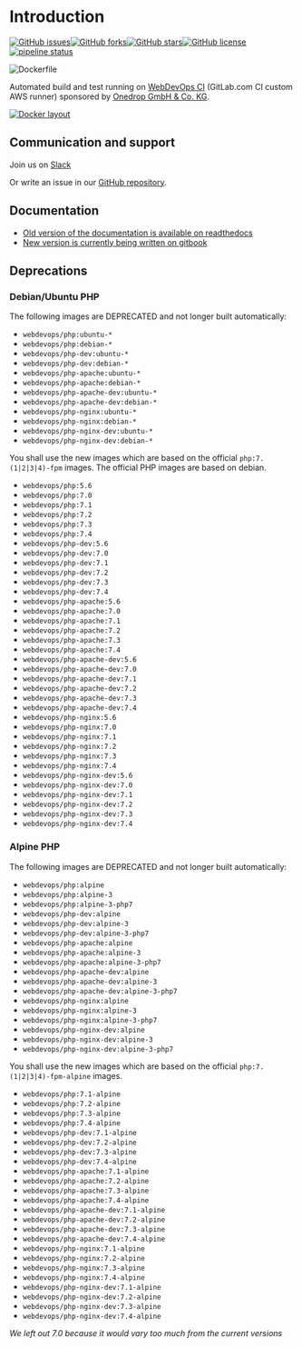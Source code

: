 # Introduction

[![GitHub issues](https://img.shields.io/github/issues/webdevops/Dockerfile.svg)](https://github.com/webdevops/Dockerfile/issues)[![GitHub forks](https://img.shields.io/github/forks/webdevops/Dockerfile.svg)](https://github.com/webdevops/Dockerfile/network)[![GitHub stars](https://img.shields.io/github/stars/webdevops/Dockerfile.svg)](https://github.com/webdevops/Dockerfile/stargazers)[![GitHub license](https://img.shields.io/github/license/webdevops/Dockerfile.svg)](https://github.com/webdevops/Dockerfile/blob/master/LICENSE)
[![pipeline status](https://gitlab.com/webdevops/autobuild/badges/master/pipeline.svg)](https://gitlab.com/webdevops/autobuild/commits/master)

![Dockerfile](https://static.webdevops.io/dockerfile.svg)

Automated build and test running on [WebDevOps CI](https://gitlab.com/webdevops/autobuild/) \(GitLab.com CI custom AWS runner\) sponsored by [Onedrop GmbH & Co. KG](https://1drop.de).

[![Docker layout](documentation/gitbook/.gitbook/assets/docker-image-layout.gv.png)](https://github.com/webdevops/Dockerfile/tree/511a870fa90fe53da5c63a95b4254f6980e6d3d2/documentation/docs/resources/images/docker-image-layout.gv.png)

## Communication and support

Join us on [Slack](https://webdevops.io/slack/)

Or write an issue in our [GitHub repository](https://github.com/webdevops/Dockerfile/issues).

## Documentation

* [Old version of the documentation is available on readthedocs](https://dockerfile.readthedocs.io/)
* [New version is currently being written on gitbook](https://webdevops.gitbook.io/dockerfile)

## Deprecations

### Debian/Ubuntu PHP

The following images are DEPRECATED and not longer built automatically:

* `webdevops/php:ubuntu-*`
* `webdevops/php:debian-*`
* `webdevops/php-dev:ubuntu-*`
* `webdevops/php-dev:debian-*`
* `webdevops/php-apache:ubuntu-*`
* `webdevops/php-apache:debian-*`
* `webdevops/php-apache-dev:ubuntu-*`
* `webdevops/php-apache-dev:debian-*`
* `webdevops/php-nginx:ubuntu-*`
* `webdevops/php-nginx:debian-*`
* `webdevops/php-nginx-dev:ubuntu-*`
* `webdevops/php-nginx-dev:debian-*`

You shall use the new images which are based on the official `php:7.(1|2|3|4)-fpm` images.
The official PHP images are based on debian.

* `webdevops/php:5.6`
* `webdevops/php:7.0`
* `webdevops/php:7.1`
* `webdevops/php:7.2`
* `webdevops/php:7.3`
* `webdevops/php:7.4`
* `webdevops/php-dev:5.6`
* `webdevops/php-dev:7.0`
* `webdevops/php-dev:7.1`
* `webdevops/php-dev:7.2`
* `webdevops/php-dev:7.3`
* `webdevops/php-dev:7.4`
* `webdevops/php-apache:5.6`
* `webdevops/php-apache:7.0`
* `webdevops/php-apache:7.1`
* `webdevops/php-apache:7.2`
* `webdevops/php-apache:7.3`
* `webdevops/php-apache:7.4`
* `webdevops/php-apache-dev:5.6`
* `webdevops/php-apache-dev:7.0`
* `webdevops/php-apache-dev:7.1`
* `webdevops/php-apache-dev:7.2`
* `webdevops/php-apache-dev:7.3`
* `webdevops/php-apache-dev:7.4`
* `webdevops/php-nginx:5.6`
* `webdevops/php-nginx:7.0`
* `webdevops/php-nginx:7.1`
* `webdevops/php-nginx:7.2`
* `webdevops/php-nginx:7.3`
* `webdevops/php-nginx:7.4`
* `webdevops/php-nginx-dev:5.6`
* `webdevops/php-nginx-dev:7.0`
* `webdevops/php-nginx-dev:7.1`
* `webdevops/php-nginx-dev:7.2`
* `webdevops/php-nginx-dev:7.3`
* `webdevops/php-nginx-dev:7.4`


### Alpine PHP

The following images are DEPRECATED and not longer built automatically:

* `webdevops/php:alpine`
* `webdevops/php:alpine-3`
* `webdevops/php:alpine-3-php7`
* `webdevops/php-dev:alpine`
* `webdevops/php-dev:alpine-3`
* `webdevops/php-dev:alpine-3-php7`
* `webdevops/php-apache:alpine`
* `webdevops/php-apache:alpine-3`
* `webdevops/php-apache:alpine-3-php7`
* `webdevops/php-apache-dev:alpine`
* `webdevops/php-apache-dev:alpine-3`
* `webdevops/php-apache-dev:alpine-3-php7`
* `webdevops/php-nginx:alpine`
* `webdevops/php-nginx:alpine-3`
* `webdevops/php-nginx:alpine-3-php7`
* `webdevops/php-nginx-dev:alpine`
* `webdevops/php-nginx-dev:alpine-3`
* `webdevops/php-nginx-dev:alpine-3-php7`

You shall use the new images which are based on the official `php:7.(1|2|3|4)-fpm-alpine` images.

* `webdevops/php:7.1-alpine`
* `webdevops/php:7.2-alpine`
* `webdevops/php:7.3-alpine`
* `webdevops/php:7.4-alpine`
* `webdevops/php-dev:7.1-alpine`
* `webdevops/php-dev:7.2-alpine`
* `webdevops/php-dev:7.3-alpine`
* `webdevops/php-dev:7.4-alpine`
* `webdevops/php-apache:7.1-alpine`
* `webdevops/php-apache:7.2-alpine`
* `webdevops/php-apache:7.3-alpine`
* `webdevops/php-apache:7.4-alpine`
* `webdevops/php-apache-dev:7.1-alpine`
* `webdevops/php-apache-dev:7.2-alpine`
* `webdevops/php-apache-dev:7.3-alpine`
* `webdevops/php-apache-dev:7.4-alpine`
* `webdevops/php-nginx:7.1-alpine`
* `webdevops/php-nginx:7.2-alpine`
* `webdevops/php-nginx:7.3-alpine`
* `webdevops/php-nginx:7.4-alpine`
* `webdevops/php-nginx-dev:7.1-alpine`
* `webdevops/php-nginx-dev:7.2-alpine`
* `webdevops/php-nginx-dev:7.3-alpine`
* `webdevops/php-nginx-dev:7.4-alpine`

*We left out 7.0 because it would vary too much from the current versions*
